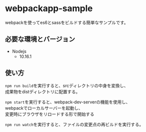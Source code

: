 # webpackapp-sample
webpackを使ってes6とsassをビルドする簡単なサンプルです。

## 必要な環境とバージョン
* Nodejs
  * 10.16.1

## 使い方
`npm run build`を実行すると、srcディレクトリの中身を変換し、  
成果物をdistディレクトリに配置する。

`npm start`を実行すると、webpack-dev-serverの機能を使用し、  
webpackでローカルサーバーを起動し、  
変更時にブラウザをリロードする形で開始する

`npm run watch`を実行すると、ファイルの変更点の再ビルドを実行する。  

